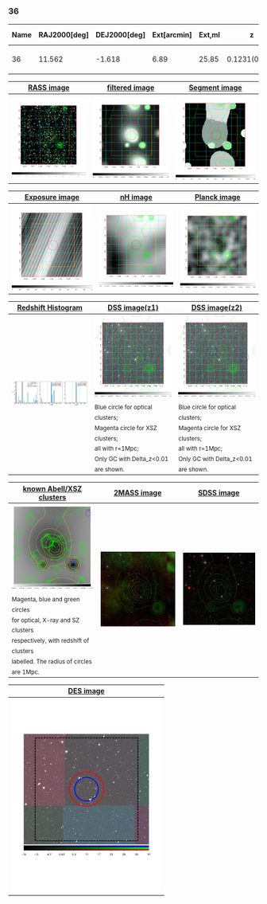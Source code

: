 <div STYLE="page-break-after: always;"></div>

### 36

|Name|RAJ2000[deg]|DEJ2000[deg] |Ext[arcmin]| Ext,ml | z | z_src| C|GC(XSZ,Delta_z<0.01)| GC(OPT,Delta_z<0.01)|GC| R_sig[arcmin] | R500[arcmin] | R500[Mpc]| CRsig[c/s] | CR500[c/s] |L500[1E44 erg/s]|F500[1E-12 erg/s/cm^2]| M500[1E14 Msun]|Tx[keV]|Cnt_sig|Beta|Rc[arcmin]|Comment|Alias|
|---|---|---|---|---|---|------|---|--------|---------|----------|---|---|---|---|---|---|---|---|---|---|---|---|---|---|
|36| 11.562| -1.618| 6.89| 25.85| 0.1231(0.005)| z1,| G| -| -| C, N, W| 8.800| 6.247| 0.829| 0.099(0.036)| 0.095(0.035)| 0.703(0.266)| 1.774(0.672)| 1.82(0.35)| 3.22(0.39)| 35.9| 0.851(-0.163+0.107)| 8.438(-1.775+1.542)| -| t342|

|[RASS image](../image/36/36_img.pdf)|[filtered image](../image/36/36_fil.pdf)|[Segment image](../image/36/36_seg.pdf)|
|-------------------|--------------------|-------------------|
| <img src="../image/36/36_img.png" width="300">  | <img src="../image/36/36_fil.png" width="300">   | <img src="../image/36/36_seg.png" width="300">  |

|[Exposure image](../image/36/36_mex.pdf)| [nH image](../image/36/36_nh.pdf)| [Planck image](../image/36/36_p.pdf)|
|-------------------|--------------------|-------------------|
|<img src="../image/36/36_mex.png" width="300">   | <img src="../image/36/36_nh.png" width="300">    | <img src="../image/36/36_p.png" width="300"> |

|[Redshift Histogram](../image/36/36_zg.pdf) | [DSS image(z1)](../image/36/36_dss_z1.pdf)      |  [DSS image(z2)](../image/36/36_dss_z2.pdf)    |
|-------------------|--------------------|-------------------|
|<img src="../image/36/36_zg.png" width="300"> |<img src="../image/36/36_dss_z1.png" width="300"> <sub><br>Blue circle for optical clusters; <br>Magenta circle for XSZ clusters; <br>all with r=1Mpc; <br>Only GC with Delta_z<0.01 are shown. </sub>| <img src="../image/36/36_dss_z2.png" width="300"><sub><br>Blue circle for optical clusters; <br>Magenta circle for XSZ clusters; <br>all with r=1Mpc; <br>Only GC with Delta_z<0.01 are shown. </sub> |

|[known Abell/XSZ clusters](../image/36/36_gc.pdf) | [2MASS image](../image/36/36_2mass.pdf)      |[SDSS image](../image/36/36_sdss.pdf)   |
|-------------------|-------------------|-------------------|
|<img src=../image/36/36_gc.png width="300"> <br><sub>Magenta, blue and green circles <br>for optical, X-ray and SZ clusters <br>respectively, with redshift of clusters <br>labelled. The radius of circles <br>are 1Mpc.</sub>|<img src="../image/36/36_2mass.png" width="300">  | <img src="../image/36/36_sdss.png" width="300">  |

|[DES image](../image/36/36_des.pdf)   |
|-------------------|
| <img src="../image/36/36_des.pdf" width="300">  |
